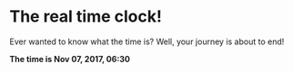 # The real time clock!

Ever wanted to know what the time is? Well, your journey is about to end!

**The time is Nov 07, 2017, 06:30**